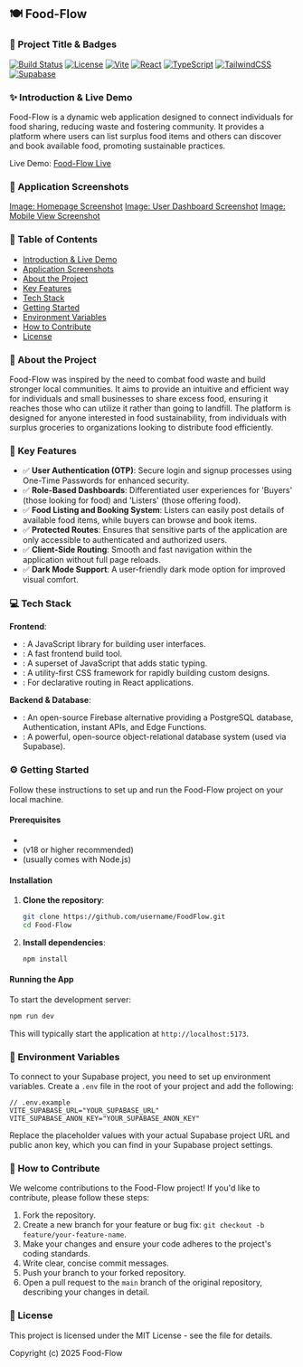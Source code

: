 ## 🍽️ Food-Flow

### 🚀 Project Title & Badges
[![Build Status](https://img.shields.io/github/actions/workflow/status/username/repo/deploy.yml?branch=main&logo=github&style=flat-square)](https://github.com/username/repo/actions?query=workflow%3A%22Deploy+to+GitHub+Pages%22)
[![License](https://img.shields.io/github/license/username/repo?color=blue&label=license)](https://github.com/username/repo/blob/main/LICENSE)
[![Vite](https://img.shields.io/badge/vite-646CFF?style=flat-square&logo=vite&logoColor=white)](https://vitejs.dev/)
[![React](https://img.shields.io/badge/react-%2320232A.svg?style=flat-square&logo=react&logoColor=%2361DAFB)](https://react.dev/)
[![TypeScript](https://img.shields.io/badge/typescript-%23007ACC.svg?style=flat-square&logo=typescript&logoColor=white)](https://www.typescriptlang.org/)
[![TailwindCSS](https://img.shields.io/badge/tailwindcss-%2338B2AC.svg?style=flat-square&logo=tailwind-css&logoColor=white)](https://tailwindcss.com/)
[![Supabase](https://img.shields.io/badge/supabase-%233ECF8E.svg?style=flat-square&logo=supabase&logoColor=white)](https://supabase.com/)

### ✨ Introduction & Live Demo
Food-Flow is a dynamic web application designed to connect individuals for food sharing, reducing waste and fostering community. It provides a platform where users can list surplus food items and others can discover and book available food, promoting sustainable practices. 

Live Demo: [Food-Flow Live](https://username.github.io/FoodFlow/)

### 📸 Application Screenshots
[Image: Homepage Screenshot](public/hero-food-sharing.jpg)
[Image: User Dashboard Screenshot](public/placeholder.svg)
[Image: Mobile View Screenshot](public/placeholder.svg)

### 📝 Table of Contents
- [Introduction & Live Demo](#-introduction--live-demo)
- [Application Screenshots](#-application-screenshots)
- [About the Project](#-about-the-project)
- [Key Features](#-key-features)
- [Tech Stack](#-tech-stack)
- [Getting Started](#-getting-started)
- [Environment Variables](#-environment-variables)
- [How to Contribute](#-how-to-contribute)
- [License](#-license)

### 🎯 About the Project
Food-Flow was inspired by the need to combat food waste and build stronger local communities. It aims to provide an intuitive and efficient way for individuals and small businesses to share excess food, ensuring it reaches those who can utilize it rather than going to landfill. The platform is designed for anyone interested in food sustainability, from individuals with surplus groceries to organizations looking to distribute food efficiently.

### 🌟 Key Features
- ✅ **User Authentication (OTP)**: Secure login and signup processes using One-Time Passwords for enhanced security.
- ✅ **Role-Based Dashboards**: Differentiated user experiences for 'Buyers' (those looking for food) and 'Listers' (those offering food).
- ✅ **Food Listing and Booking System**: Listers can easily post details of available food items, while buyers can browse and book items.
- ✅ **Protected Routes**: Ensures that sensitive parts of the application are only accessible to authenticated and authorized users.
- ✅ **Client-Side Routing**: Smooth and fast navigation within the application without full page reloads.
- ✅ **Dark Mode Support**: A user-friendly dark mode option for improved visual comfort.

### 💻 Tech Stack
**Frontend**:
- <mcurl name="React" url="https://react.dev/"></mcurl>: A JavaScript library for building user interfaces.
- <mcurl name="Vite" url="https://vitejs.dev/"></mcurl>: A fast frontend build tool.
- <mcurl name="TypeScript" url="https://www.typescriptlang.org/"></mcurl>: A superset of JavaScript that adds static typing.
- <mcurl name="Tailwind CSS" url="https://tailwindcss.com/"></mcurl>: A utility-first CSS framework for rapidly building custom designs.
- <mcurl name="React Router" url="https://reactrouter.com/"></mcurl>: For declarative routing in React applications.

**Backend & Database**:
- <mcurl name="Supabase" url="https://supabase.com/"></mcurl>: An open-source Firebase alternative providing a PostgreSQL database, Authentication, instant APIs, and Edge Functions.
- <mcurl name="PostgreSQL" url="https://www.postgresql.org/"></mcurl>: A powerful, open-source object-relational database system (used via Supabase).

### ⚙️ Getting Started
Follow these instructions to set up and run the Food-Flow project on your local machine.

#### Prerequisites
- <mcurl name="Git" url="https://git-scm.com/"></mcurl>
- <mcurl name="Node.js" url="https://nodejs.org/en/"></mcurl> (v18 or higher recommended)
- <mcurl name="npm" url="https://www.npmjs.com/"></mcurl> (usually comes with Node.js)

#### Installation
1. **Clone the repository**:
   ```bash
   git clone https://github.com/username/FoodFlow.git
   cd Food-Flow
   ```

2. **Install dependencies**:
   ```bash
   npm install
   ```

#### Running the App
To start the development server:
```bash
npm run dev
```
This will typically start the application at `http://localhost:5173`.

### 🔑 Environment Variables
To connect to your Supabase project, you need to set up environment variables. Create a `.env` file in the root of your project and add the following:

```plaintext
// .env.example
VITE_SUPABASE_URL="YOUR_SUPABASE_URL"
VITE_SUPABASE_ANON_KEY="YOUR_SUPABASE_ANON_KEY"
```

Replace the placeholder values with your actual Supabase project URL and public anon key, which you can find in your Supabase project settings.

### 🤝 How to Contribute
We welcome contributions to the Food-Flow project! If you'd like to contribute, please follow these steps:
1. Fork the repository.
2. Create a new branch for your feature or bug fix: `git checkout -b feature/your-feature-name`.
3. Make your changes and ensure your code adheres to the project's coding standards.
4. Write clear, concise commit messages.
5. Push your branch to your forked repository.
6. Open a pull request to the `main` branch of the original repository, describing your changes in detail.

### 📜 License
This project is licensed under the MIT License - see the <mcurl name="LICENSE" url="https://github.com/username/FoodFlow/blob/main/LICENSE"></mcurl> file for details.

Copyright (c) 2025 Food-Flow

        